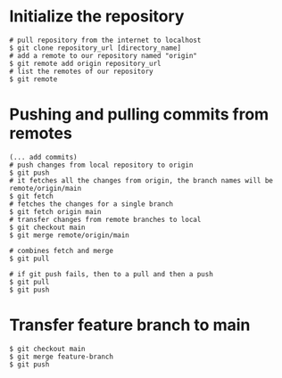 # Initialize the repository
```
# pull repository from the internet to localhost
$ git clone repository_url [directory_name]
# add a remote to our repository named "origin"
$ git remote add origin repository_url
# list the remotes of our repository
$ git remote
```

# Pushing and pulling commits from remotes
```
(... add commits)
# push changes from local repository to origin
$ git push
# it fetches all the changes from origin, the branch names will be remote/origin/main
$ git fetch
# fetches the changes for a single branch
$ git fetch origin main
# transfer changes from remote branches to local
$ git checkout main
$ git merge remote/origin/main

# combines fetch and merge
$ git pull
```

```
# if git push fails, then to a pull and then a push
$ git pull
$ git push
```

# Transfer feature branch to main
```
$ git checkout main
$ git merge feature-branch
$ git push
```
